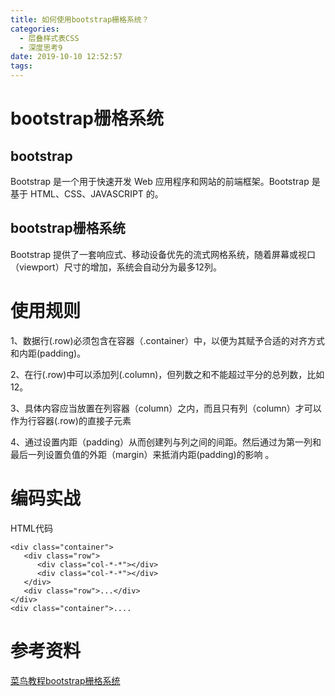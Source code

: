```yaml
---
title: 如何使用bootstrap栅格系统？
categories:
  - 层叠样式表CSS
  - 深度思考9
date: 2019-10-10 12:52:57
tags:
---
```

# bootstrap栅格系统

## bootstrap

Bootstrap 是一个用于快速开发 Web 应用程序和网站的前端框架。Bootstrap 是基于 HTML、CSS、JAVASCRIPT 的。 

## bootstrap栅格系统

Bootstrap 提供了一套响应式、移动设备优先的流式网格系统，随着屏幕或视口（viewport）尺寸的增加，系统会自动分为最多12列。 



# 使用规则  

1、数据行(.row)必须包含在容器（.container）中，以便为其赋予合适的对齐方式和内距(padding)。  

2、在行(.row)中可以添加列(.column)，但列数之和不能超过平分的总列数，比如12。  

3、具体内容应当放置在列容器（column）之内，而且只有列（column）才可以作为行容器(.row)的直接子元素  

4、通过设置内距（padding）从而创建列与列之间的间距。然后通过为第一列和最后一列设置负值的外距（margin）来抵消内距(padding)的影响 。



# 编码实战

HTML代码

```
<div class="container">
   <div class="row">
      <div class="col-*-*"></div>
      <div class="col-*-*"></div>      
   </div>
   <div class="row">...</div>
</div>
<div class="container">....
```

# 参考资料

[菜鸟教程bootstrap栅格系统](https://www.runoob.com/bootstrap/bootstrap-grid-system.html)